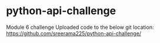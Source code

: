 # python-api-challenge
Module 6 challenge
Uploaded code to the below git location:
https://github.com/sreerama225/python-api-challenge/

